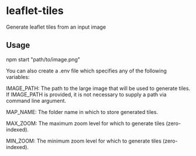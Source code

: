 # leaflet-tiles
Generate leaflet tiles from an input image

## Usage

npm start "path/to/image.png"

You can also create a .env file which specifies any of the following variables:

IMAGE_PATH: The path to the large image that will be used to generate tiles. If IMAGE_PATH is provided, it is not necessary to supply a path via command line argument.

MAP_NAME: The folder name in which to store generated tiles.

MAX_ZOOM: The maximum zoom level for which to generate tiles (zero-indexed).

MIN_ZOOM: The minimum zoom level for which to generate tiles (zero-indexed).